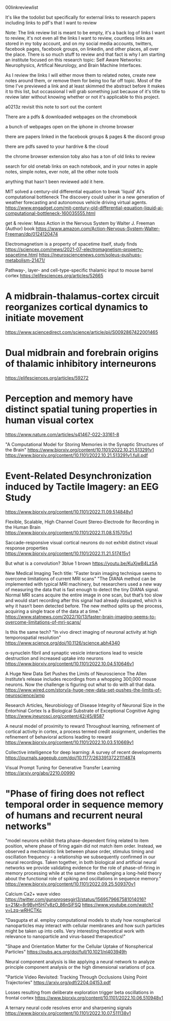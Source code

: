 00linkreviewlist

It's like the todolist but specifically for external links to research papers including links to pdf's that I want to review

Note: The link review list is meant to be empty, it's a back log of links I want to review, it's not even all the links I want to review, countless links are stored in my toby account, and on my social media accounts, twitters, facebook pages, facebook groups, on linkedin, and other places, all over the place. There is so much stuff to review and that fact is why I am starting an institute focused on this research topic: Self Aware Networks: Neurophysics, Artifical Neurology, and Brain Machine Interfaces.

As I review the links I will either move them to related notes, create new notes around them, or remove them for being too far off topic. Most of the time I've previewed a link and at least skimmed the abstract before it makes it to this list, but occassional I will grab something just because of it's title to review later without knowing whether or not it's applicable to this project.

a0213z revisit this note to sort out the content

There are a pdfs & downloaded webpages on the chromebook

a bunch of webpages open on the iphone in chrome browser

there are papers linked in the facebook groups & pages & the discord group

there are pdfs saved to your hardrive & the cloud

the chrome browser extension toby also has a ton of old links to review

search for old onetab links on each notebook, and in your notes in apple notes, simple notes, ever note, all the other note tools

anything that hasn't been reviewed add it here.

MIT solved a century-old differential equation to break 'liquid' AI's computational bottleneck
The discovery could usher in a new generation of weather forecasting and autonomous vehicle driving virtual agents.
https://www.engadget.com/mit-century-old-differential-equation-liquid-ai-computational-bottleneck-160035555.html

get & review: Mass Action in the Nervous System
by Walter J. Freeman  (Author) book
https://www.amazon.com/Action-Nervous-System-Walter-Freeman/dp/0124120474

Electromagnetism is a property of spacetime itself, study finds
https://sciencex.com/news/2021-07-electromagnetism-property-spacetime.html
https://neurosciencenews.com/soleus-pushups-metabolism-21471/

Pathway-, layer- and cell-type-specific thalamic input to mouse barrel cortex
https://elifesciences.org/articles/52665

# A midbrain-thalamus-cortex circuit reorganizes cortical dynamics to initiate movement
https://www.sciencedirect.com/science/article/pii/S0092867422001465

# Dual midbrain and forebrain origins of thalamic inhibitory interneurons
https://elifesciences.org/articles/59272

# Perception and memory have distinct spatial tuning properties in human visual cortex
https://www.nature.com/articles/s41467-022-33161-8

"A Computational Model for Storing Memories in the Synaptic Structures of the Brain"
https://www.biorxiv.org/content/10.1101/2022.10.21.513291v1
https://www.biorxiv.org/content/10.1101/2022.10.21.513291v1.full.pdf

# Event-Related Desynchronization induced by Tactile Imagery: an EEG Study
https://www.biorxiv.org/content/10.1101/2022.11.09.514848v1

Flexible, Scalable, High Channel Count Stereo-Electrode for Recording in the Human Brain
https://www.biorxiv.org/content/10.1101/2022.11.08.515705v1

Saccade-responsive visual cortical neurons do not exhibit distinct visual response properties
https://www.biorxiv.org/content/10.1101/2022.11.21.517415v1

But what is a convolution? 3blue 1 brown
https://youtu.be/KuXjwB4LzSA

New Medical Imaging Tech
title: "Faster brain imaging technique seems to overcome limitations of current MRI scans"
"The DIANA method can be implemented with typical MRI machinery, but researchers used a new way of measuring the data that is fast enough to detect the tiny DIANA signal. Normal MRI scans acquire the entire image in one scan, but that’s too slow and would start recording after this signal had already dissipated, which is why it hasn’t been detected before. The new method splits up the process, acquiring a single trace of the data at a time." https://www.statnews.com/2022/10/13/faster-brain-imaging-seems-to-overcome-limitations-of-mri-scans/

Is this the same tech? "In vivo direct imaging of neuronal activity at high temporospatial resolution" https://www.science.org/doi/10.1126/science.abh4340

α-synuclein fibril and synaptic vesicle interactions lead to vesicle destruction and increased uptake into neurons
https://www.biorxiv.org/content/10.1101/2022.10.04.510646v1

A Huge New Data Set Pushes the Limits of Neuroscience
The Allen Institute’s release includes recordings from a whopping 300,000 mouse neurons. Now the challenge is figuring out what to do with all that data.
https://www.wired.com/story/a-huge-new-data-set-pushes-the-limits-of-neuroscience/amp

Research Articles, Neurobiology of Disease
Integrity of Neuronal Size in the Entorhinal Cortex Is a Biological Substrate of Exceptional Cognitive Aging https://www.jneurosci.org/content/42/45/8587

A neural model of proximity to reward
Throughout learning, refinement of cortical activity in cortex, a process termed credit assignment, underlies the refinement of behavioral actions leading to reward
https://www.biorxiv.org/content/10.1101/2022.10.03.510669v1

Collective intelligence for deep learning: A survey of recent developments
https://journals.sagepub.com/doi/10.1177/26339137221114874

Visual Prompt Tuning for Generative Transfer Learning
https://arxiv.org/abs/2210.00990

# "Phase of firing does not reflect temporal order in sequence memory of humans and recurrent neural networks" 
"model neurons exhibit theta phase-dependent firing related to item position, where phase of firing again did not match item order. Instead, we observed a mechanistic link between phase order, stimulus timing and oscillation frequency - a relationship we subsequently confirmed in our neural recordings. Taken together, in both biological and artificial neural networks we provide validating evidence for the role of phase-of-firing in memory processing while at the same time challenging a long-held theory about the functional role of spiking and oscillations in sequence memory."
https://www.biorxiv.org/content/10.1101/2022.09.25.509370v1

Calcium Ca2+ wave video https://twitter.com/gunsnrosesgirl3/status/1569579667581014016?s=21&t=8r9ByH5H7v8zO_86nSiFSQ https://www.youtube.com/watch?v=Lzq-wRHCTKc

"Dasgupta et al. employ computational models to study how nonspherical nanoparticles may interact with cellular membranes and how such particles might be taken up into cells. Very interesting theoretical work with relevance to nanoparticle and virus-based therapeutics!" 

"Shape and Orientation Matter for the Cellular Uptake of Nonspherical Particles"
https://pubs.acs.org/doi/full/10.1021/nl403949h

Neural component analysis is like applying a neural network to analyze principle component analysis or the high dimensional variations of pca.

"Particle Video Revisited: Tracking Through Occlusions Using Point Trajectories"
https://arxiv.org/pdf/2204.04153.pdf


Losses resulting from deliberate exploration trigger beta oscillations in frontal cortex https://www.biorxiv.org/content/10.1101/2022.10.06.510948v1

A ternary neural code resolves error and sharpening signals https://www.biorxiv.org/content/10.1101/2022.10.07.511138v1

